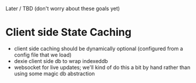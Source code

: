 Later / TBD (don't worry about these goals yet)

# Client side State Caching

- client side caching should be dynamically optional (configured from a config file that we load)
- dexie client side db to wrap indexeddb
- websocket for live updates; we'll kind of do this a bit by hand rather than using some magic db abstraction


